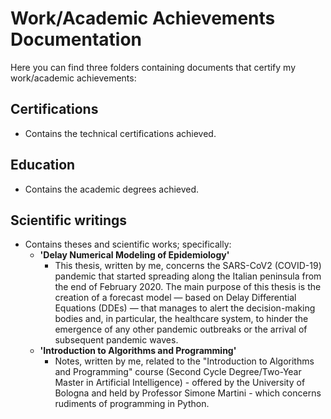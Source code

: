 # Work/Academic Achievements Documentation

Here you can find three folders containing documents that certify my work/academic achievements:

## Certifications
- Contains the technical certifications achieved.

## Education
- Contains the academic degrees achieved.

## Scientific writings
- Contains theses and scientific works; specifically:
  - **'Delay Numerical Modeling of Epidemiology'**
    - This thesis, written by me, concerns the SARS-CoV2 (COVID-19) pandemic that started spreading along the Italian peninsula from the end of February 2020. The main purpose of this thesis is the creation of a forecast model — based on Delay Differential Equations (DDEs) — that manages to alert the decision-making bodies and, in particular, the healthcare system, to hinder the emergence of any other pandemic outbreaks or the arrival of subsequent pandemic waves.
  - **'Introduction to Algorithms and Programming'**
    - Notes, written by me, related to the "Introduction to Algorithms and Programming" course (Second Cycle Degree/Two-Year Master in Artificial Intelligence) - offered by the University of Bologna and held by Professor Simone Martini - which concerns rudiments of programming in Python.
